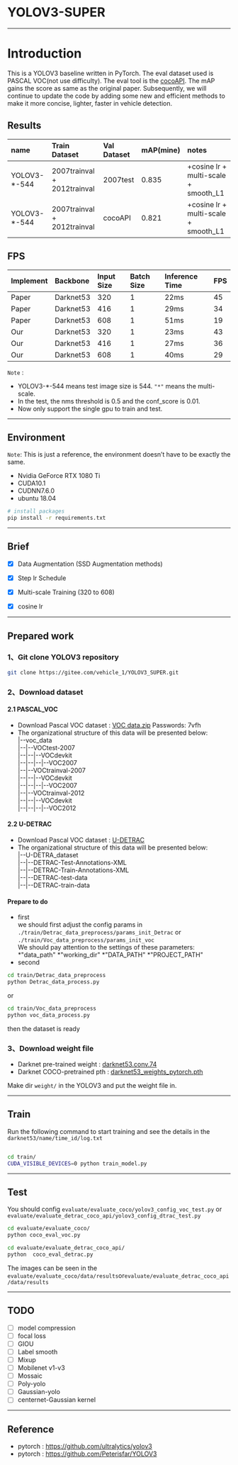 # YOLOV3-SUPER
---
# Introduction
This is a YOLOV3 baseline written in PyTorch. The eval dataset used is PASCAL VOC(not use difficulty). The eval tool is the [cocoAPI](https://github.com/wenmengzhou/cocoapi/tree/add_analyze_func). The mAP gains the score as same as the original paper.
Subsequently, we will continue to update the code by adding some new and efficient methods to make it more concise, lighter, faster in vehicle detection.
## Results


| name | Train Dataset | Val Dataset | mAP(mine) | notes |
| :----- | :----- | :------ | :----- | :-----|
| YOLOV3-\*-544 | 2007trainval + 2012trainval | 2007test | 0.835 | \+cosine lr + multi-scale + smooth_L1 |
| YOLOV3-\*-544 | 2007trainval + 2012trainval | cocoAPI | 0.821 | \+cosine lr + multi-scale + smooth_L1|
 
## FPS
| Implement | Backbone | Input Size | Batch Size |Inference Time | FPS |
| :----- | :----- | :------ | :----- | :-----| :-----|
| Paper | Darknet53 | 320 | 1 | 22ms |  45 |
| Paper | Darknet53 | 416 | 1 | 29ms |  34 |
| Paper | Darknet53 | 608 | 1 | 51ms |  19 |
| Our | Darknet53 | 320 | 1 | 23ms |  43 |
| Our | Darknet53 | 416 | 1 | 27ms |  36 |
| Our | Darknet53 | 608 | 1 | 40ms |  29 |

`Note` : 

* YOLOV3-\*-544 means test image size is 544. `"*"` means the multi-scale.
* In the test, the nms threshold is 0.5 and the conf_score is 0.01.
* Now only support the single gpu to train and test.

---
## Environment
`Note`: This is just a reference, the environment doesn’t have to be exactly the same.
* Nvidia GeForce RTX 1080 Ti
* CUDA10.1
* CUDNN7.6.0
* ubuntu 18.04

```bash
# install packages
pip install -r requirements.txt 
```

---
## Brief

* [x] Data Augmentation (SSD Augmentation methods)
* [x] Step lr Schedule 
* [x] Multi-scale Training (320 to 608)
* [x] cosine lr


---
## Prepared work

### 1、Git clone YOLOV3 repository
```Bash
git clone https://gitee.com/vehicle_1/YOLOV3_SUPER.git
```

### 2、Download dataset
#### 2.1 PASCAL_VOC
* Download Pascal VOC dataset : [VOC data.zip](https://pan.baidu.com/s/1PXnqvQCQn5IWRRei1ImDkQ)  Passwords: 7vfh
* The organizational structure of this data will be presented below:<br>
|--voc_data<br>
|--|--VOCtest-2007<br>
|--|--|--VOCdevkit<br>
|--|--|--|--VOC2007<br>
|--|--VOCtrainval-2007<br>
|--|--|--VOCdevkit<br>
|--|--|--|--VOC2007<br>
|--|--VOCtrainval-2012<br>
|--|--|--VOCdevkit<br>
|--|--|--|--VOC2012<br>

#### 2.2 U-DETRAC
* Download Pascal VOC dataset : [U-DETRAC]()
* The organizational structure of this data will be presented below:<br>
|--U-DETRA_dataset<br>
|--|--DETRAC-Test-Annotations-XML<br>
|--|--DETRAC-Train-Annotations-XML<br>
|--|--DETRAC-test-data<br>
|--|--DETRAC-train-data<br>

#### Prepare to do
* first<br>
we should first adjust the config params in `./train/Detrac_data_preprocess/params_init_Detrac` or `./train/Voc_data_preprocess/params_init_voc`<br>
We should pay attention to the settings of these parameters:<br>
*"data_path"
*"working_dir"
*"DATA_PATH"
*"PROJECT_PATH"<br>
* second<br>
```Bash
cd train/Detrac_data_preprocess
python Detrac_data_process.py
```
or
```Bash
cd train/Voc_data_preprocess
python voc_data_process.py
```
then the dataset is ready


### 3、Download weight file
* Darknet pre-trained weight :  [darknet53.conv.74]() 
* Darknet COCO-pretrained pth : [darknet53_weights_pytorch.pth]()

Make dir `weight/` in the YOLOV3 and put the weight file in.

---
## Train

Run the following command to start training and see the details in the `darknet53/name/time_id/log.txt`

```Bash

cd train/
CUDA_VISIBLE_DEVICES=0 python train_model.py


```

---
## Test
You should config `evaluate/evaluate_coco/yolov3_config_voc_test.py` or `evaluate/evaluate_detrac_coco_api/yolov3_config_dtrac_test.py`
```Bash
cd evaluate/evaluate_coco/
python coco_eval_voc.py
```

```Bash
cd evaluate/evaluate_detrac_coco_api/
python  coco_eval_detrac.py
```
The images can be seen in the `evaluate/evaluate_coco/data/results`or`evaluate/evaluate_detrac_coco_api/data/results`

---
## TODO

* [ ] model compression
* [ ] focal loss
* [ ] GIOU
* [ ] Label smooth
* [ ] Mixup
* [ ] Mobilenet v1-v3
* [ ] Mossaic
* [ ] Poly-yolo
* [ ] Gaussian-yolo
* [ ] centernet-Gaussian kernel

---
## Reference

* pytorch : https://github.com/ultralytics/yolov3
* pytorch : https://github.com/Peterisfar/YOLOV3

